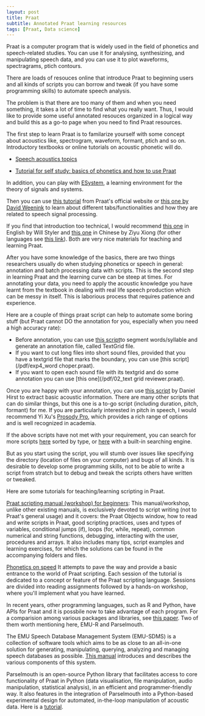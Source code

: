 ```yaml
---
layout: post
title: Praat
subtitle: Annotated Praat learning resources
tags: [Praat, Data science]
---
```


Praat is a computer program that is widely used in the field of phonetics and speech-related studies. You can use it for analysing, synthesizing, and manipulating speech data, and  you can use it to plot waveforms, spectragrams, ptich contours. 

There are loads of resouces online that introduce Praat to beginning users and all kinds of scripts you can borrow and tweak (if you have some programming skills) to automate speech analysis.

The problem is that there are too many of them and when you need something, it takes a lot of time to find what you really want. Thus, I would like to provide some useful annotated resouces organized in a logical way and build this as a go-to page when you need to find Praat resources.

The first step to learn Praat is to familarize yourself with some concept about acoustics like, spectrogram, waveform, formant, ptich and so on. Introductory textbooks or online tutorials on acoustic phonetic will do. 

* [Speech acoustics topics](https://www.mq.edu.au/about/about-the-university/faculties-and-departments/faculty-of-human-sciences/departments-and-centres/department-of-linguistics/our-research/phonetics-and-phonology/speech/acoustics)

* [Tutorial for self study: basics of phonetics and how to use Praat](https://resources.lab.hum.uu.nl/resources/phonetics/index.html)

In addition, you can play with [ESystem](https://www.speechandhearing.net/laboratory/esystem/), a learning environment for the theory of signals and systems.

Then you can use [this tutorial](http://www.fon.hum.uva.nl/praat/manual/Intro.html) from Praat's official website or [this one by David Weenink](http://www.fon.hum.uva.nl/david/LOT/sspbook.pdf)  to learn about different tabs/functionalities and how they are related to speech signal processing. 

If you find that introduction too technical, I would recommend [this one](http://wstyler.ucsd.edu/praat//) in English by Will Styler and [this one](http://9zhou.phonetics.org.cn/data/tools/praat_manual.pdf) in Chinese by Ziyu Xiong (for other languages see [this link](http://www.fon.hum.uva.nl/praat/manualsByOthers.html)). Both are very nice materials for teaching and learning Praat.

After you have some knowledge of the basics, there are two things researchers usually do when studying phonetics or speech in general: annotation and batch processing data with scripts. This is the second step in learning Praat and the learning curve can be steep at times. For annotating your data, you need to apply the acoustic knowledge you have learnt from the textbook in dealing with real life speech production which can be messy in itself. This is laborious process that requires patience and experience.

Here are a couple of things praat script can help to automate some boring stuff (but Praat cannot DO the annotation for you, especially when you need a high accuracy rate):

* Before annotation, you can use [this script](/pdf/04_auto_segmentation_JC2.1.praat)to segment words/syllable and generate an annotation file, called TextGrid file. 
* If you want to cut long files into short sound files, provided that you have a textgrid file that marks the boundary, you can use [this script](/pdf/exp4_word choper.praat). 
* If you want to open each sound file with its textgrid and do some annotation you can use [this one](/pdf/02_text grid reviewer.praat).

Once you are happy with your annotation, you can use [this script](/pdf/analyse_tier.praat) by Daniel Hirst to extract basic acoustic information. There are many other scripts that can do similar things, but this one is a to-go script (including duration, pitch, formant) for me. If you are particularly interested in pitch in speech, I would recommend Yi Xu's [Prosody Pro](http://www.homepages.ucl.ac.uk/~uclyyix/ProsodyPro/), which provides a rich range of options and is well recognized in academia.

If the above scripts have not met with your requirement, you can search for more scripts [here](http://phonetics.linguistics.ucla.edu/facilities/acoustic/praat.html#howto) sorted by type, or [here](https://sites.google.com/site/praatscripts/) with a built-in searching engine.

But as you start using the script, you will stumb over issues like specifying the directory (location of files on your computer) and bugs of all kinds. It is desirable to develop some programming skills, not to be able to write a script from stratch but to debug and tweak the scripts others have written or tweaked. 

Here are some tutorials for teaching/learning scripting in Praat.

[Praat scripting manual \(workshop\) for beginners](http://www.mauriciofigueroa.cl/04_scripts/04_scripts.html): This manual/workshop, unlike other existing manuals, is exclusively devoted to script writing (not to Praat's general usage) and it covers: the Praat Objects window, how to read and write scripts in Praat, good scripting practices, uses and types of variables, conditional jumps (if), loops (for, while, repeat), common numerical and string functions, debugging, interacting with the user, procedures and arrays. It also includes many tips, script examples and learning exercises, for which the solutions can be found in the accompanying folders and files.

[Phonetics on speed](http://praatscripting.lingphon.net/)
It attempts to pave the way and provide a basic entrance to the world of Praat scripting. Each session of the tutorial is dedicated to a concept or feature of the Praat scripting language. Sessions are divided into reading assignments followed by a hands-on workshop, where you'll implement what you have learned.

In recent years, other programming languages, such as R and Python, have APIs for Praat and it is possbile now to take advantage of each program. For a comparision among various packages and libraries, see [this paper](https://www.sciencedirect.com/science/article/pii/S0095447017301389?via%3Dihub). Two of them worth mentioning here, EMU-R and Parselmouth.

The EMU Speech Database Management System (EMU-SDMS) is a collection of software tools which aims to be as close to an all-in-one solution for generating, manipulating, querying, analyzing and managing speech databases as possible. [This manual](https://ips-lmu.github.io/The-EMU-SDMS-Manual/index.html) introduces and describes the various components of this system.

Parselmouth is an open-source Python library that facilitates access to core functionality of Praat in Python (data visualisation, file manipulation, audio manipulation, statistical analysis), in an efficient and programmer-friendly way. It also features in the integration of Parselmouth into a Python-based experimental design for automated, in-the-loop manipulation of acoustic data. Here is a [tutorial](https://parselmouth.readthedocs.io/en/stable/).



